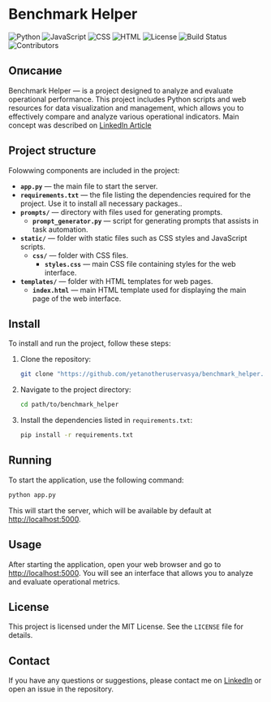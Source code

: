 # Benchmark Helper
![Python](https://img.shields.io/badge/language-Python-blue)
![JavaScript](https://img.shields.io/badge/Language-JavaScript-yellow)
![CSS](https://img.shields.io/badge/Language-CSS-blue)
![HTML](https://img.shields.io/badge/Language-HTML-orange)
![License](https://img.shields.io/badge/License-Apache%202.0-blue)
![Build Status](https://img.shields.io/github/actions/workflow/status/yetanotheruservasya/benchmark_helper/app.yml?branch=main)
![Contributors](https://img.shields.io/github/contributors/yetanotheruservasya/benchmark_helper)
 
## Описание

Benchmark Helper — is a project designed to analyze and evaluate operational performance. This project includes Python scripts and web resources for data visualization and management, which allows you to effectively compare and analyze various operational indicators.
Main concept was described on [LinkedIn Article](https://www.linkedin.com/pulse/personal-assistant-coo-pmo-project-description-vasiliy-fadeev-ahfle/?trackingId=FsScFlp6ThGZHjvjtrf0lA%3D%3D)

## Project structure

Folowwing components are included in the project:

- **`app.py`** — the main file to start the server.
- **`requirements.txt`** — the file listing the dependencies required for the project. Use it to install all necessary packages..
- **`prompts/`** — directory with files used for generating prompts.
    - **`prompt_generator.py`** — script for generating prompts that assists in task automation.
- **`static/`** — folder with static files such as CSS styles and JavaScript scripts.
  - **`css/`** — folder with CSS files.
    - **`styles.css`** — main CSS file containing styles for the web interface.
- **`templates/`** — folder with HTML templates for web pages.
    - **`index.html`** — main HTML template used for displaying the main page of the web interface.

## Install

To install and run the project, follow these steps:

1. Clone the repository:

    ```bash
    git clone "https://github.com/yetanotheruservasya/benchmark_helper.git"
    ```

2. Navigate to the project directory:

    ```bash
    cd path/to/benchmark_helper
    ```

3. Install the dependencies listed in `requirements.txt`:

    ```bash
    pip install -r requirements.txt
    ```

## Running

To start the application, use the following command:

```bash
python app.py
```

This will start the server, which will be available by default at [http://localhost:5000](http://localhost:5000).

## Usage

After starting the application, open your web browser and go to [http://localhost:5000](http://localhost:5000). You will see an interface that allows you to analyze and evaluate operational metrics.


## License

This project is licensed under the MIT License. See the `LICENSE` file for details.


## Contact

If you have any questions or suggestions, please contact me on [LinkedIn](https://www.linkedin.com/in/vasiliy-fadeev-b2b-product-management-iot-mes/) or open an issue in the repository.
